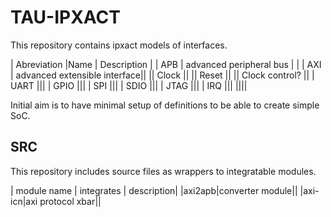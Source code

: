 # TAU-IPXACT

This repository contains ipxact models of interfaces.

| Abreviation |Name | Description |
| APB | advanced peripheral bus | |
| AXI | advanced extensible interface||
|| Clock ||
|| Reset ||
|| Clock control? ||
| UART |||
| GPIO |||
| SPI |||
| SDIO |||
| JTAG |||
| IRQ |||
||||

Initial aim is to have minimal setup of definitions to be able to create simple SoC.

## SRC

This repository includes source files as wrappers to integratable modules.

| module name | integrates | description|
|axi2apb|converter module||
|axi-icn|axi protocol xbar||
